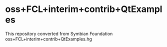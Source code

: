# oss+FCL+interim+contrib+QtExamples
This repository converted from Symbian Foundation oss+FCL+interim+contrib+QtExamples.hg
